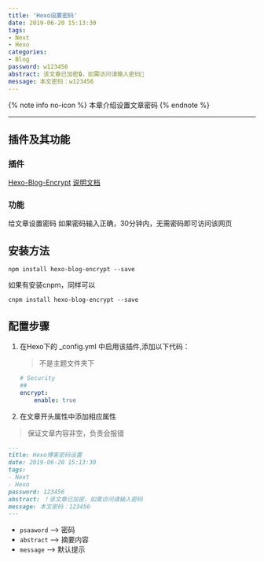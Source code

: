 ```yaml
---
title: 'Hexo设置密码'
date: 2019-06-20 15:13:30
tags:
- Next
- Hexo
categories:
- Blog
password: w123456
abstract: 该文章已加密🔒，如需访问请输入密码🔑
message: 本文密码：w123456
---
```


{% note info no-icon %}
本章介绍设置文章密码
{% endnote %}

<!-- more -->

---

## 插件及其功能

### 插件

[Hexo-Blog-Encrypt](https://github.com/MikeCoder/hexo-blog-encrypt)
[说明文档](https://github.com/MikeCoder/hexo-blog-encrypt/blob/master/ReadMe.zh.md)

### 功能

给文章设置密码
如果密码输入正确，30分钟内，无需密码即可访问该网页

## 安装方法

```shell
npm install hexo-blog-encrypt --save
```

如果有安装cnpm，同样可以

```shell
cnpm install hexo-blog-encrypt --save
```

## 配置步骤

1. 在Hexo下的 _config.yml 中启用该插件,添加以下代码：

   >不是主题文件夹下

    ```yml
    # Security
    ##
    encrypt:
        enable: true
    ```

2. 在文章开头属性中添加相应属性

> 保证文章内容非空，负责会报错

```markdown
---
title: Hexo博客密码设置
date: 2019-06-20 15:13:30
tags:
- Next
- Hexo
password: 123456
abstract: ！该文章已加密，如需访问请输入密码
message: 本文密码：123456
---
```

+ `psaaword` ——> 密码
+ `abstract` ——> 摘要内容
+ `message`  ——> 默认提示
